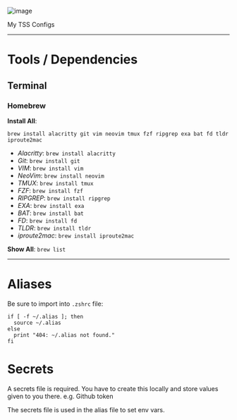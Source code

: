 ![image](https://user-images.githubusercontent.com/7681962/222839779-b3949c07-abad-4731-8573-6202d1e2bbda.png)


My TSS Configs

-----

# Tools / Dependencies

## Terminal

### Homebrew

**Install All**: 
```
brew install alacritty git vim neovim tmux fzf ripgrep exa bat fd tldr iproute2mac
```
- _Alacritty_:   `brew install alacritty`
- _Git_:         `brew install git`
- _VIM_:         `brew install vim`
- _NeoVim_:      `brew install neovim`
- _TMUX_:        `brew install tmux`
- _FZF_:         `brew install fzf`
- _RIPGREP_:     `brew install ripgrep`
- _EXA_:         `brew install exa`
- _BAT_:         `brew install bat`
- _FD_:          `brew install fd`
- _TLDR_:        `brew install tldr`
- _iproute2mac_: `brew install iproute2mac`

**Show All**: `brew list`

-----

# Aliases

Be sure to import into `.zshrc` file:
```
if [ -f ~/.alias ]; then
  source ~/.alias
else
  print "404: ~/.alias not found."
fi
```

# Secrets

A secrets file is required. You have to create this locally and store values given to you there.
e.g. Github token

The secrets file is used in the alias file to set env vars.
